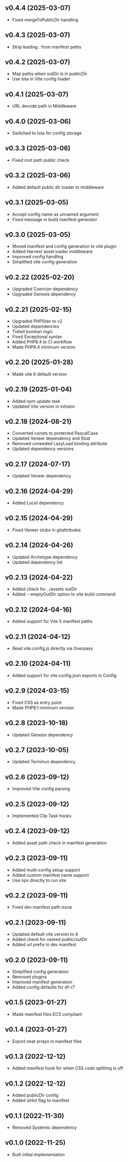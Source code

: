 ## v0.4.4 (2025-03-07)
* Fixed mergeToPublicDir handling

## v0.4.3 (2025-03-07)
* Strip leading . from manifest paths

## v0.4.2 (2025-03-07)
* Map paths when outDir is in publicDir
* Use Iota in Vite config loader

## v0.4.1 (2025-03-07)
* URL decode path in Middleware

## v0.4.0 (2025-03-06)
* Switched to Iota for config storage

## v0.3.3 (2025-03-06)
* Fixed root path public check

## v0.3.2 (2025-03-06)
* Added default public dir loader to middleware

## v0.3.1 (2025-03-05)
* Accept config name as unnamed argument
* Fixed message in build manifest generator

## v0.3.0 (2025-03-05)
* Moved manifest and config generation to vite plugin
* Added Harvest asset loader middleware
* Improved config handling
* Simplified vite config generation

## v0.2.22 (2025-02-20)
* Upgraded Coercion dependency
* Upgraded Genesis dependency

## v0.2.21 (2025-02-15)
* Upgraded PHPStan to v2
* Updated dependencies
* Tidied boolean logic
* Fixed Exceptional syntax
* Added PHP8.4 to CI workflow
* Made PHP8.4 minimum version

## v0.2.20 (2025-01-28)
* Made vite 6 default version

## v0.2.19 (2025-01-04)
* Added npm update task
* Updated Vite version in initiator

## v0.2.18 (2024-08-21)
* Converted consts to protected PascalCase
* Updated Veneer dependency and Stub
* Removed unneeded LazyLoad binding attribute
* Updated dependency versions

## v0.2.17 (2024-07-17)
* Updated Veneer dependency

## v0.2.16 (2024-04-29)
* Added Lucid dependency

## v0.2.15 (2024-04-29)
* Fixed Veneer stubs in gitattributes

## v0.2.14 (2024-04-26)
* Updated Archetype dependency
* Updated dependency list

## v0.2.13 (2024-04-22)
* Added check for ../assets outDir
* Added --emptyOutDir option to vite build command

## v0.2.12 (2024-04-16)
* Added support for Vite 5 manifest paths

## v0.2.11 (2024-04-12)
* Read vite.config.js directly via Overpass

## v0.2.10 (2024-04-11)
* Added support for vite.config.json exports in Config

## v0.2.9 (2024-03-15)
* Fixed CSS as entry point
* Made PHP8.1 minimum version

## v0.2.8 (2023-10-18)
* Updated Genesis dependency

## v0.2.7 (2023-10-05)
* Updated Terminus dependency

## v0.2.6 (2023-09-12)
* Improved Vite config parsing

## v0.2.5 (2023-09-12)
* Implemented Clip Task hooks

## v0.2.4 (2023-09-12)
* Added asset path check in manifest generation

## v0.2.3 (2023-09-11)
* Added multi-config setup support
* Added custom manifest name support
* Use npx directly to run vite

## v0.2.2 (2023-09-11)
* Fixed dev manifest path issue

## v0.2.1 (2023-09-11)
* Updated default vite version to 4
* Added check for nested public/outDir
* Added url prefix in dev manifest

## v0.2.0 (2023-09-11)
* Simplified config generation
* Removed plugins
* Improved manifest generation
* Added config defaults for df-r7

## v0.1.5 (2023-01-27)
* Made manifest files ECS compliant

## v0.1.4 (2023-01-27)
* Export neat arrays in manifest files

## v0.1.3 (2022-12-12)
* Added manifest hook for when CSS code splitting is off

## v0.1.2 (2022-12-12)
* Added publicDir config
* Added isHot flag to manifest

## v0.1.1 (2022-11-30)
* Removed Systemic dependency

## v0.1.0 (2022-11-25)
* Built initial implementation

